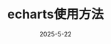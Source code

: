 ---
title: echarts使用方法
date: 2025-5-22
categories:
  - 前端
tags:
  - echarts
sticky: 2
createTime: 2025/05/22 23:20:57
permalink: /article/9/
---